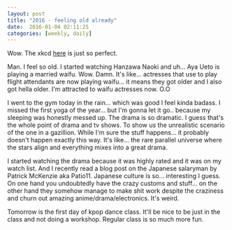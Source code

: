 ```yaml
---
layout: post
title: "2016 - feeling old already"
date:  2016-01-04 02:11:25
categories: [weekly, daily]
---
```

Wow. The xkcd [here](http://xkcd.com/1624/) is just so perfect.

Man. I feel so old. I started watching Hanzawa Naoki and uh... Aya Ueto is playing a married waifu. Wow. Damn. It's like... actresses that use to play flight attendants are now playing waifu... it means they got older and I also got hella older. I'm attracted to waifu actresses now. O.O

I went to the gym today in the rain... which was good I feel kinda badass. I missed the first yoga of the year... but I'm gonna let it go.. because my sleeping was honestly messed up. The drama is so dramatic. I guess that's the whole point of drama and tv shows. To show us the unrealistic scenario of the one in a gazillion. While I'm sure the stuff happens... it probably doesn't happen exactly this way. It's like... the rare parallel universe where the stars align and everything mixes into a great drama. 

I started watching the drama because it was highly rated and it was on my watch list. And I recently read a blog post on the Japanese salaryman by Patrick McKenzie aka Patio11. Japanese culture is so... interesting I guess. On one hand you undoubtedly have the crazy customs and stuff... on the other hand they somehow manage to make shit work despite the craziness and churn out amazing anime/drama/electronics. It's weird.

Tomorrow is the first day of kpop dance class. It'll be nice to be just in the class and not doing a workshop. Regular class is so much more fun. 
